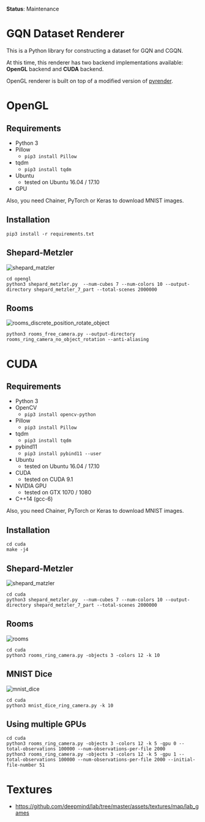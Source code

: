 **Status**: Maintenance

# GQN Dataset Renderer

This is a Python library for constructing a dataset for GQN and CGQN.

At this time, this renderer has two backend implementations available: **OpenGL** backend and **CUDA** backend.

OpenGL renderer is built on top of a modified version of [pyrender](https://github.com/mmatl/pyrender).

# OpenGL

## Requirements

- Python 3
- Pillow
    - `pip3 install Pillow`
- tqdm
    - `pip3 install tqdm`
- Ubuntu
    - tested on Ubuntu 16.04 / 17.10
- GPU

Also, you need Chainer, PyTorch or Keras to download MNIST images.

## Installation

```
pip3 install -r requirements.txt
```

## Shepard-Metzler

![shepard_matzler](https://user-images.githubusercontent.com/15250418/54495487-92fb3680-4927-11e9-83be-125b669701db.gif)

```
cd opengl
python3 shepard_metzler.py  --num-cubes 7 --num-colors 10 --output-directory shepard_metzler_7_part --total-scenes 2000000
```

## Rooms

![rooms_discrete_position_rotate_object](https://user-images.githubusercontent.com/15250418/54495840-0bafc200-492b-11e9-998f-848f83f45579.gif)


```
python3 rooms_free_camera.py --output-directory rooms_ring_camera_no_object_rotation --anti-aliasing
```

# CUDA

## Requirements

- Python 3
- OpenCV
    - `pip3 install opencv-python`
- Pillow
    - `pip3 install Pillow`
- tqdm
    - `pip3 install tqdm`
- pybind11
    - `pip3 install pybind11 --user`
- Ubuntu
    - tested on Ubuntu 16.04 / 17.10
- CUDA
    - tested on CUDA 9.1
- NVIDIA GPU
    - tested on GTX 1070 / 1080
- C++14 (gcc-6)

Also, you need Chainer, PyTorch or Keras to download MNIST images.

## Installation

```
cd cuda
make -j4
```

## Shepard-Metzler

![shepard_matzler](https://user-images.githubusercontent.com/15250418/54510705-cf637c80-4991-11e9-86da-73be9711adc0.gif)


```
cd cuda
python3 shepard_metzler.py  --num-cubes 7 --num-colors 10 --output-directory shepard_metzler_7_part --total-scenes 2000000
```

## Rooms

![rooms](https://user-images.githubusercontent.com/15250418/52397602-746c7900-2af9-11e9-8ea0-a7985a8bd05e.gif)

```
cd cuda
python3 rooms_ring_camera.py -objects 3 -colors 12 -k 10
```

## MNIST Dice

![mnist_dice](https://user-images.githubusercontent.com/15250418/52397600-746c7900-2af9-11e9-9aa7-1088341e0f16.gif)

```
cd cuda
python3 mnist_dice_ring_camera.py -k 10
```

## Using multiple GPUs

```
cd cuda
python3 rooms_ring_camera.py -objects 3 -colors 12 -k 5 -gpu 0 --total-observations 100000 --num-observations-per-file 2000
python3 rooms_ring_camera.py -objects 3 -colors 12 -k 5 -gpu 1 --total-observations 100000 --num-observations-per-file 2000 --initial-file-number 51
```

# Textures

- https://github.com/deepmind/lab/tree/master/assets/textures/map/lab_games